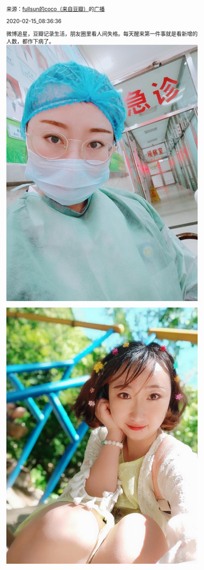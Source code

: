 来源：[fullsun的coco（来自豆瓣）](https://www.douban.com/people/211125406/)的[广播](https://www.douban.com/people/211125406/status/2811908423/)


2020-02-15_08:36:36


微博追星，豆瓣记录生活，朋友圈里看人间失格。每天醒来第一件事就是看新增的人数，都作下病了。
![](./pic/2020-02-15_08:36:36-fullsun的coco的广播1.jpg)  

![](./pic/2020-02-15_08:36:36-fullsun的coco的广播2.jpg)  

